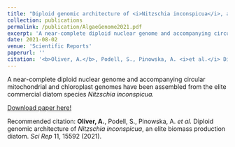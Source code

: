 ```yaml
---
title: "Diploid genomic architecture of <i>Nitzschia inconspicua</i>, an elite biomass production diatom"
collection: publications
permalink: /publication/AlgaeGenome2021.pdf
excerpt: 'A near-complete diploid nuclear genome and accompanying circular mitochondrial and chloroplast genomes have been assembled from the elite commercial diatom species <i>Nitzschia inconspicua.</i>'
date: 2021-08-02
venue: 'Scientific Reports'
paperurl: ''
citation: '<b>Oliver, A.</b>, Podell, S., Pinowska, A. <i>et al.</i> Diploid genomic architecture of <i>Nitzschia inconspicua</i>, an elite biomass production diatom. <i>Sci Rep</i> 11, 15592 (2021).'
---
```

A near-complete diploid nuclear genome and accompanying circular mitochondrial and chloroplast genomes have been assembled from the elite commercial diatom species <i>Nitzschia inconspicua.</i>

[Download paper here!](/files/AlgaeGenome2021.pdf)

Recommended citation: <b>Oliver, A.</b>, Podell, S., Pinowska, A. <i>et al.</i> Diploid genomic architecture of <i>Nitzschia inconspicua</i>, an elite biomass production diatom. <i>Sci Rep</i> 11, 15592 (2021).